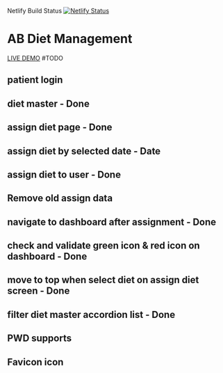 Netlify Build Status [![Netlify Status](https://api.netlify.com/api/v1/badges/39b8ac24-9fca-4790-bae0-80b32de2578e/deploy-status)](https://app.netlify.com/sites/kolhapurganeshdarshan/deploys)
# AB Diet Management
[LIVE DEMO](http://kopganeshmurti.in/)
#TODO
## patient login
## diet master - Done
## assign diet page - Done
## assign diet by selected date - Date
## assign diet to user - Done
## Remove old assign data
## navigate to dashboard after assignment - Done
## check and validate green icon & red icon on dashboard - Done
## move to top when select diet on assign diet screen - Done
## filter diet master accordion list - Done
## PWD supports
## Favicon icon